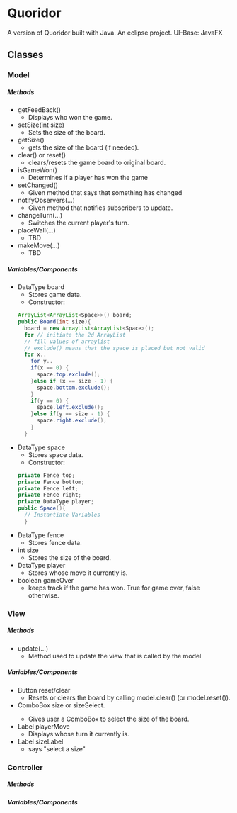 # Quoridor
A version of Quoridor built with Java.
An eclipse project.
UI-Base: JavaFX

## Classes
### Model
##### Methods
* getFeedBack()
  * Displays who won the game.
* setSize(int size)
  * Sets the size of the board.
* getSize()
  * gets the size of the board (if needed).
* clear() or reset()
  * clears/resets the game board to original board.
* isGameWon()
  * Determines if a player has won the game
* setChanged()
  * Given method that says that something has changed
* notifyObservers(...)
  * Given method that notifies subscribers to update.
* changeTurn(...)
  * Switches the current player's turn.
* placeWall(...)
    * TBD
* makeMove(...)
    * TBD

##### Variables/Components
* DataType board
  * Stores game data.
  * Constructor:
  ```java
  ArrayList<ArrayList<Space>>() board;
  public Board(int size){
    board = new ArrayList<ArrayList<Space>();
    for // initiate the 2d ArrayList
    // fill values of arraylist
    // exclude() means that the space is placed but not valid
    for x..
      for y..
      if(x == 0) {
        space.top.exclude();
      }else if (x == size - 1) {
        space.bottom.exclude();
      }
      if(y == 0) {
        space.left.exclude();
      }else if(y == size - 1) {
        space.right.exclude();
      }
    }
  ```
* DataType space
  * Stores space data.
  * Constructor:
  ```java
  private Fence top;
  private Fence bottom;
  private Fence left;
  private Fence right;
  private DataType player;
  public Space(){
    // Instantiate Variables
    }
  ```
* DataType fence
  * Stores fence data.
* int size
  * Stores the size of the board.
* DataType player
  * Stores whose move it currently is.
* boolean gameOver
  * keeps track if the game has won. True for game over, false otherwise.

### View
##### Methods

* update(...)
  * Method used to update the view that is called by the model


##### Variables/Components
* Button reset/clear
   * Resets or clears the board by calling model.clear() (or model.reset()).
* ComboBox<Integer> size or sizeSelect.
    * Gives user a ComboBox to select the size of the board.
* Label playerMove
    * Displays whose turn it currently is.
* Label sizeLabel
    * says "select a size"


### Controller
##### Methods

##### Variables/Components
